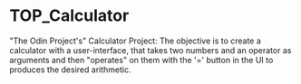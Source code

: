 # TOP_Calculator
"The Odin Project's" Calculator Project: The objective is to create a calculator with a user-interface, that takes two numbers and an operator as arguments and then "operates" on them with the '=' button in the UI to produces the desired arithmetic.  
